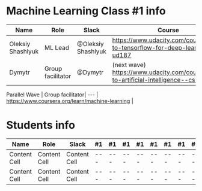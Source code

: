# Machine Learning Class #1 info

Name              | Role             | Slack             | Course |
------------------|------------------|-------------------|---|
Oleksiy Shashlyuk | ML Lead          |@Oleksiy Shashlyuk | https://www.udacity.com/course/intro-to-tensorflow-for-deep-learning--ud187 |
Dymytr            | Group facilitator|@Dymytr           |(next wave) https://www.udacity.com/course/intro-to-artificial-intelligence--cs271 |

Parallel Wave     | Group facilitator| ---              | https://www.coursera.org/learn/machine-learning |




# Students info

Name            | Role         | Slack       |#1 |#1 |#1 |#1 |#1 |#1 |#1 |#1 |#1 |#1 |#1 |#1 |#1 |#1 |
----------------|--------------|-------------|---|---|---|---|---|---|---|---|---|---|---|---|---|---|
Content Cell    | Content Cell |Content Cell |---|---|---|---|---|---|---|---|---|---|---|---|---|---|
Content Cell    | Content Cell |Content Cell |---|---|---|---|---|---|---|---|---|---|---|---|---|---|
